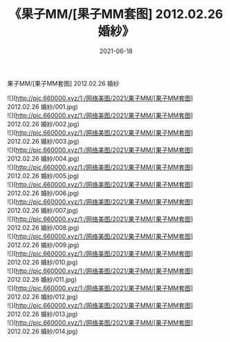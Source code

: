 ﻿---
layout: post
title:  《果子MM/[果子MM套图] 2012.02.26 婚紗》
date:   2021-06-18
img: http://pic.660000.xyz/1:/网络美图/2021/果子MM/[果子MM套图] 2012.02.26 婚紗/000.jpg
categories: [美女, 清纯, 唯美]
---

果子MM/[果子MM套图] 2012.02.26 婚紗

 ![](http://pic.660000.xyz/1:/网络美图/2021/果子MM/[果子MM套图] 2012.02.26 婚紗/001.jpg) <br>![](http://pic.660000.xyz/1:/网络美图/2021/果子MM/[果子MM套图] 2012.02.26 婚紗/002.jpg) <br>![](http://pic.660000.xyz/1:/网络美图/2021/果子MM/[果子MM套图] 2012.02.26 婚紗/003.jpg) <br>![](http://pic.660000.xyz/1:/网络美图/2021/果子MM/[果子MM套图] 2012.02.26 婚紗/004.jpg) <br>![](http://pic.660000.xyz/1:/网络美图/2021/果子MM/[果子MM套图] 2012.02.26 婚紗/005.jpg) <br>![](http://pic.660000.xyz/1:/网络美图/2021/果子MM/[果子MM套图] 2012.02.26 婚紗/006.jpg) <br>![](http://pic.660000.xyz/1:/网络美图/2021/果子MM/[果子MM套图] 2012.02.26 婚紗/007.jpg) <br>![](http://pic.660000.xyz/1:/网络美图/2021/果子MM/[果子MM套图] 2012.02.26 婚紗/008.jpg) <br>![](http://pic.660000.xyz/1:/网络美图/2021/果子MM/[果子MM套图] 2012.02.26 婚紗/009.jpg) <br>![](http://pic.660000.xyz/1:/网络美图/2021/果子MM/[果子MM套图] 2012.02.26 婚紗/010.jpg) <br>![](http://pic.660000.xyz/1:/网络美图/2021/果子MM/[果子MM套图] 2012.02.26 婚紗/011.jpg) <br>![](http://pic.660000.xyz/1:/网络美图/2021/果子MM/[果子MM套图] 2012.02.26 婚紗/012.jpg) <br>![](http://pic.660000.xyz/1:/网络美图/2021/果子MM/[果子MM套图] 2012.02.26 婚紗/013.jpg) <br>![](http://pic.660000.xyz/1:/网络美图/2021/果子MM/[果子MM套图] 2012.02.26 婚紗/014.jpg) <br>